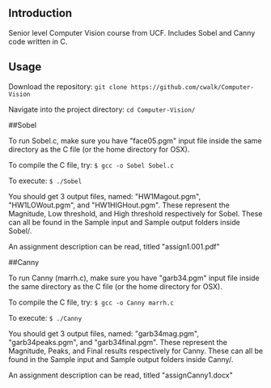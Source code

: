 ## Introduction

Senior level Computer Vision course from UCF. Includes Sobel and Canny code written in C.

## Usage

Download the repository: `git clone https://github.com/cwalk/Computer-Vision`

Navigate into the project directory: `cd Computer-Vision/`

##Sobel

To run Sobel.c, make sure you have "face05.pgm" input file inside the same directory as the C file (or the home directory for OSX). 

To compile the C file, try: `$ gcc -o Sobel Sobel.c`

To execute: `$ ./Sobel`

You should get 3 output files, named: "HW1Magout.pgm", "HW1LOWout.pgm", and "HW1HIGHout.pgm". These represent the Magnitude, Low threshold, and High threshold respectively for Sobel. These can all be found in the Sample input and Sample output folders inside Sobel/.

An assignment description can be read, titled "assign1.001.pdf"

##Canny

To run Canny (marrh.c), make sure you have "garb34.pgm" input file inside the same directory as the C file (or the home directory for OSX). 

To compile the C file, try: `$ gcc -o Canny marrh.c`

To execute: `$ ./Canny`

You should get 3 output files, named: "garb34mag.pgm", "garb34peaks.pgm", and "garb34final.pgm". These represent the Magnitude, Peaks, and Final results respectively for Canny. These can all be found in the Sample input and Sample output folders inside Canny/.

An assignment description can be read, titled "assignCanny1.docx"

